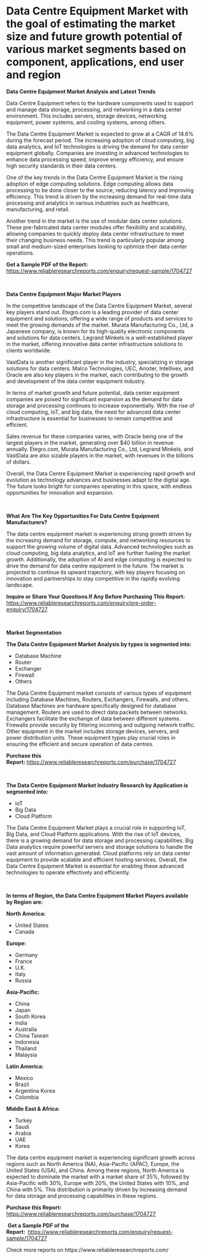 <p><h1>Data Centre Equipment Market with the goal of estimating the market size and future growth potential of various market segments based on component, applications, end user and region</h1></p><p><strong>Data Centre Equipment Market Analysis and Latest Trends</strong></p>
<p><p>Data Centre Equipment refers to the hardware components used to support and manage data storage, processing, and networking in a data center environment. This includes servers, storage devices, networking equipment, power systems, and cooling systems, among others.</p><p>The Data Centre Equipment Market is expected to grow at a CAGR of 14.6% during the forecast period. The increasing adoption of cloud computing, big data analytics, and IoT technologies is driving the demand for data center equipment globally. Companies are investing in advanced technologies to enhance data processing speed, improve energy efficiency, and ensure high security standards in their data centers.</p><p>One of the key trends in the Data Centre Equipment Market is the rising adoption of edge computing solutions. Edge computing allows data processing to be done closer to the source, reducing latency and improving efficiency. This trend is driven by the increasing demand for real-time data processing and analytics in various industries such as healthcare, manufacturing, and retail.</p><p>Another trend in the market is the use of modular data center solutions. These pre-fabricated data center modules offer flexibility and scalability, allowing companies to quickly deploy data center infrastructure to meet their changing business needs. This trend is particularly popular among small and medium-sized enterprises looking to optimize their data center operations.</p></p>
<p><strong>Get a Sample PDF of the Report:&nbsp;</strong> <a href="https://www.reliableresearchreports.com/enquiry/request-sample/1704727">https://www.reliableresearchreports.com/enquiry/request-sample/1704727</a></p>
<p>&nbsp;</p>
<p><strong>Data Centre Equipment Major Market Players</strong></p>
<p><p>In the competitive landscape of the Data Centre Equipment Market, several key players stand out. Etegro.com is a leading provider of data center equipment and solutions, offering a wide range of products and services to meet the growing demands of the market. Murata Manufacturing Co., Ltd, a Japanese company, is known for its high-quality electronic components and solutions for data centers. Legrand Minkels is a well-established player in the market, offering innovative data center infrastructure solutions to clients worldwide.</p><p>VastData is another significant player in the industry, specializing in storage solutions for data centers. Malco Technologies, UEC, Anixter, Intellivex, and Oracle are also key players in the market, each contributing to the growth and development of the data center equipment industry.</p><p>In terms of market growth and future potential, data center equipment companies are poised for significant expansion as the demand for data storage and processing continues to increase exponentially. With the rise of cloud computing, IoT, and big data, the need for advanced data center infrastructure is essential for businesses to remain competitive and efficient.</p><p>Sales revenue for these companies varies, with Oracle being one of the largest players in the market, generating over $40 billion in revenue annually. Etegro.com, Murata Manufacturing Co., Ltd, Legrand Minkels, and VastData are also sizable players in the market, with revenues in the billions of dollars.</p><p>Overall, the Data Centre Equipment Market is experiencing rapid growth and evolution as technology advances and businesses adapt to the digital age. The future looks bright for companies operating in this space, with endless opportunities for innovation and expansion.</p></p>
<p>&nbsp;</p>
<p><strong>What Are The Key Opportunities For Data Centre Equipment Manufacturers?</strong></p>
<p><p>The data centre equipment market is experiencing strong growth driven by the increasing demand for storage, compute, and networking resources to support the growing volume of digital data. Advanced technologies such as cloud computing, big data analytics, and IoT are further fueling the market growth. Additionally, the adoption of AI and edge computing is expected to drive the demand for data centre equipment in the future. The market is projected to continue its upward trajectory, with key players focusing on innovation and partnerships to stay competitive in the rapidly evolving landscape.</p></p>
<p><strong>Inquire or Share Your Questions If Any Before Purchasing This Report:</strong> <a href="https://www.reliableresearchreports.com/enquiry/pre-order-enquiry/1704727">https://www.reliableresearchreports.com/enquiry/pre-order-enquiry/1704727</a></p>
<p>&nbsp;</p>
<p><strong>Market Segmentation</strong></p>
<p><strong>The Data Centre Equipment Market Analysis by types is segmented into:</strong></p>
<p><ul><li>Database Machine</li><li>Router</li><li>Exchanger</li><li>Firewall</li><li>Others</li></ul></p>
<p><p>The Data Centre Equipment market consists of various types of equipment including Database Machines, Routers, Exchangers, Firewalls, and others. Database Machines are hardware specifically designed for database management. Routers are used to direct data packets between networks. Exchangers facilitate the exchange of data between different systems. Firewalls provide security by filtering incoming and outgoing network traffic. Other equipment in the market includes storage devices, servers, and power distribution units. These equipment types play crucial roles in ensuring the efficient and secure operation of data centres.</p></p>
<p><strong>Purchase this Report:&nbsp;</strong><a href="https://www.reliableresearchreports.com/purchase/1704727">https://www.reliableresearchreports.com/purchase/1704727</a></p>
<p>&nbsp;</p>
<p><strong>The Data Centre Equipment Market Industry Research by Application is segmented into:</strong></p>
<p><ul><li>IoT</li><li>Big Data</li><li>Cloud Platform</li></ul></p>
<p><p>The Data Centre Equipment Market plays a crucial role in supporting IoT, Big Data, and Cloud Platform applications. With the rise of IoT devices, there is a growing demand for data storage and processing capabilities. Big Data analytics require powerful servers and storage solutions to handle the vast amount of information generated. Cloud platforms rely on data center equipment to provide scalable and efficient hosting services. Overall, the Data Centre Equipment Market is essential for enabling these advanced technologies to operate effectively and efficiently.</p></p>
<p>&nbsp;</p>
<p><strong>In terms of Region, the Data Centre Equipment Market Players available by Region are:</strong></p>
<p>
    <p> <strong> North America: </strong>
        <ul>
            <li>United States</li>
            <li>Canada</li>
        </ul>
        </p> 
    <p> <strong> Europe: </strong>
        <ul>
            <li>Germany</li>
            <li>France</li>
            <li>U.K.</li>
            <li>Italy</li>
            <li>Russia</li>
        </ul>
        </p> 
    <p> <strong> Asia-Pacific: </strong>
        <ul>
            <li>China</li>
            <li>Japan</li>
            <li>South Korea</li>
            <li>India</li>
            <li>Australia</li>
            <li>China Taiwan</li>
            <li>Indonesia</li>
            <li>Thailand</li>
            <li>Malaysia</li>
        </ul>
        </p> 
    <p> <strong> Latin America: </strong>
        <ul>
            <li>Mexico</li>
            <li>Brazil</li>
            <li>Argentina Korea</li>
            <li>Colombia</li>
        </ul>
        </p> 
    <p> <strong> Middle East & Africa: </strong>
        <ul>
            <li>Turkey</li>
            <li>Saudi</li>
            <li>Arabia</li>
            <li>UAE</li>
            <li>Korea</li>
        </ul>
    </p>
    </p>
<p><p>The data centre equipment market is experiencing significant growth across regions such as North America (NA), Asia-Pacific (APAC), Europe, the United States (USA), and China. Among these regions, North America is expected to dominate the market with a market share of 35%, followed by Asia-Pacific with 30%, Europe with 20%, the United States with 10%, and China with 5%. This distribution is primarily driven by increasing demand for data storage and processing capabilities in these regions.</p></p>
<p><strong>Purchase this Report: </strong><a href="https://www.reliableresearchreports.com/purchase/1704727">https://www.reliableresearchreports.com/purchase/1704727</a></p>
<p>&nbsp;<strong>Get a Sample PDF of the Report:&nbsp;&nbsp;</strong><a href="https://www.reliableresearchreports.com/enquiry/request-sample/1704727">https://www.reliableresearchreports.com/enquiry/request-sample/1704727</a></p>
<p><strong></strong></p>
<p>Check more reports on https://www.reliableresearchreports.com/</p>